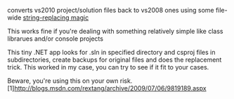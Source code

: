 converts vs2010 project/solution files back to vs2008 ones using some file-wide [string-replacing magic](http://blogs.msdn.com/rextang/archive/2009/07/06/9819189.aspx)

This works fine if you're dealing with something relatively simple like class librarues and/or console projects

This tiny .NET app looks for .sln in specified directory and csproj files in subdirectories, create backups for original files and does the replacement trick. This worked in my case, you can try to see if it fit to your cases.

Beware, you're using this on your own risk.
[1]http://blogs.msdn.com/rextang/archive/2009/07/06/9819189.aspx
